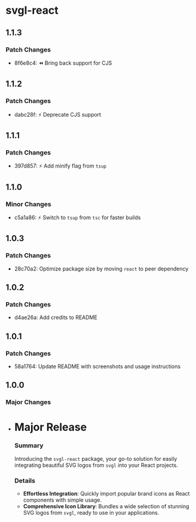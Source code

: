 # svgl-react

## 1.1.3

### Patch Changes

- 8f6e8c4: ⏪️ Bring back support for CJS

## 1.1.2

### Patch Changes

- dabc28f: ⚡️ Deprecate CJS support

## 1.1.1

### Patch Changes

- 397d857: ⚡️ Add minify flag from `tsup`

## 1.1.0

### Minor Changes

- c5a1a86: ⚡️ Switch to `tsup` from `tsc` for faster builds

## 1.0.3

### Patch Changes

- 28c70a2: Optimize package size by moving `react` to peer dependency

## 1.0.2

### Patch Changes

- d4ae26a: Add credits to README

## 1.0.1

### Patch Changes

- 58a1764: Update README with screenshots and usage instructions

## 1.0.0

### Major Changes

- # Major Release

  ### Summary

  Introducing the `svgl-react` package, your go-to solution for easily integrating beautiful SVG logos from `svgl` into your React projects.

  ### Details

  - **Effortless Integration**: Quickly import popular brand icons as React components with simple usage.
  - **Comprehensive Icon Library**: Bundles a wide selection of stunning SVG logos from `svgl`, ready to use in your applications.
